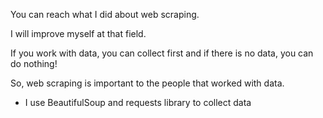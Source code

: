 You can reach what I did about web scraping.

I will improve myself at that field.

If you work with data, you can collect first and if there is no data, you can do nothing!

So, web scraping is important to the people that worked with data. 

- I use BeautifulSoup and requests library to collect data
